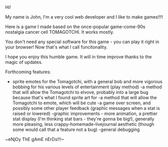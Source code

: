 Hi! 

My name is John, I'm a very cool web developer and I like to make games!!!!

Here is a game I made based on the once-popular game-come-90s nostalgia cancer cell TOMAGOTCHI. It works mostly. 

You don't need any special software for this game - you can play it right in your browser! Now that's what I call funcitonality. 

I hope you enjoy this humble game. It will in time improve thanks to the magic of updates. 

Forthcoming features: 

- sprite emotes for the Tomagotchi, with a general bob and more vigorous bobbing for his various levels of entertainment (play method)
-a method that will allow the Tomagotchi to elvove, probably into a large bug because that's what I found sprite art for
-a method that will allow the Tomagotchi to emote, which will be cute
-a game over screen, and possibly some other player feedback (graphic messages when a stat is raised or lowered)
-graphic improvements - more animation, a prettier stat display (I'm thinking stat bars - they're gonna be big!), generally more pleasing, less crappy-homemade-livejournal aesthetic (though some would call that a feature not a bug)
-general debugging

~eNjOy ThE gAmE nErDs!!!~